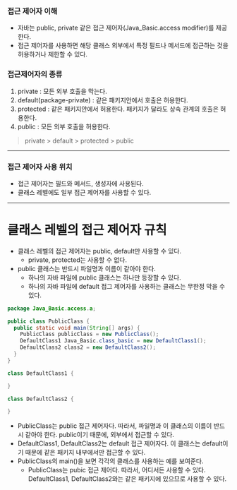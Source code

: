 
### 접근 제어자 이해
- 자바는 public, private 같은 접근 제어자(Java_Basic.access modifier)를 제공한다.
- 접근 제어자를 사용하면 해당 클래스 외부에서 특정 필드나 메서드에 접근하는 것을 허용하거나 제한할 수 있다. 

### 접근제어자의 종류
1. private : 모든 외부 호출을 막는다.
2. default(package-private) : 같은 패키지안에서 호출은 허용한다.
3. protected : 같은 패키지안에서 허용한다. 패키지가 달라도 상속 관계의 호출은 허용한다.
4. public : 모든 외부 호출을 허용한다.

> private > default > protected > public 


--- 

### 접근 제어자 사용 위치
- 접근 제어자는 필드와 메서드, 생성자에 사용된다.
- 클래스 레벨에도 일부 접근 제어자를 사용할 수 있다.


---

# 클래스 레벨의 접근 제어자 규칙
- 클래스 레벨의 접근 제어자는 public, default만 사용할 수 있다. 
  - private, protected는 사용할 수 없다. 
- public 클래스는 반드시 파일명과 이름이 같아야 한다.
  - 하나의 자바 파일에 public 클래스는 하나만 등장할 수 있다.
  - 하나의 자바 파일에 default 접그 제어자를 사용하는 클래스는 무한정 막을 수 있다.

```java
package Java_Basic.access.a;

public class PublicClass {
  public static void main(String[] args) {
    PublicClass publicClass = new PublicClass();
    DefaultClass1 Java_Basic.class_basic = new DefaultClass1();
    DefaultClass2 class2 = new DefaultClass2();
  }
}

class DefaultClass1 {

}

class DefaultClass2 {

}
```

- PublicClass는 public 접근 제어자다. 따라서, 파일명과 이 클래스의 이름이 반드시 같아야 한다. public이기 때문에, 외부에서 접근할 수 있다.
- DefaultClass1, DefaultClass2는 default 접근 제어자다. 이 클래스는 default이기 때문에 같은 패키지 내부에서만 접근할 수 있다.
- PublicClass의 main()을 보면 각각의 클래스를 사용하는 예를 보여준다. 
  - PublicClass는 pubic 접근 제어다. 따라서, 어디서든 사용할 수 있다. DefaultClass1, DefaultClass2와는 같은 패키지에 있으므로 사용할 수 있다.

